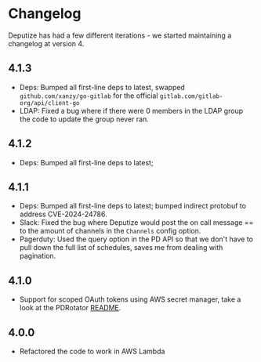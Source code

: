 # Changelog
Deputize has had a few different iterations - we started maintaining a changelog at version 4.

## 4.1.3
* Deps: Bumped all first-line deps to latest, swapped `github.com/xanzy/go-gitlab` for the official `gitlab.com/gitlab-org/api/client-go`
* LDAP: Fixed a bug where if there were 0 members in the LDAP group the code to update the group never ran.

## 4.1.2
* Deps: Bumped all first-line deps to latest; 

## 4.1.1
* Deps: Bumped all first-line deps to latest; bumped indirect protobuf to address CVE-2024-24786.
* Slack: Fixed the bug where Deputize would post the on call message == to the amount of channels in the `Channels` config option.
* Pagerduty: Used the query option in the PD API so that we don't have to pull down the full list of schedules, saves me from dealing with pagination.

## 4.1.0
* Support for scoped OAuth tokens using AWS secret manager, take a look at the PDRotator [README](cmd/pdrotator/README.md).

## 4.0.0
* Refactored the code to work in AWS Lambda
